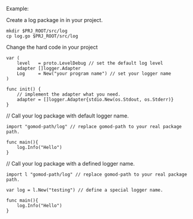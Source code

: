 Example:

Create a log package in in your project.
```shell
mkdir $PRJ_ROOT/src/log
cp log.go $PRJ_ROOT/src/log
```

Change the hard code in your project
```golang 
var (
	level   = proto.LevelDebug // set the default log level
	adapter []logger.Adapter 
	Log     = New("your program name") // set your logger name
)

func init() {
	// implement the adapter what you need.
	adapter = []logger.Adapter{stdio.New(os.Stdout, os.Stderr)}
}
```

// Call your log package with default logger name.
```golang 
import "gomod-path/log" // replace gomod-path to your real package path.

func main(){
    log.Info("Hello")
}
```

// Call your log package with a defined logger name.
```golang 
import l "gomod-path/log" // replace gomod-path to your real package path.

var log = l.New("testing") // define a special logger name.

func main(){
    log.Info("Hello")
}
```

